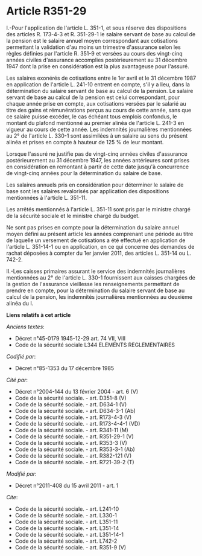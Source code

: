 # Article R351-29

I.-Pour l'application de l'article L. 351-1, et sous réserve des dispositions des articles R. 173-4-3 et R. 351-29-1 le
salaire servant de base au calcul de la pension est le salaire annuel moyen correspondant aux cotisations permettant la
validation d'au moins un trimestre d'assurance selon les règles définies par l'article R. 351-9 et versées au cours des
vingt-cinq années civiles d'assurance accomplies postérieurement au 31 décembre 1947 dont la prise en considération est la
plus avantageuse pour l'assuré. 

Les salaires exonérés de cotisations entre le 1er avril et le 31 décembre 1987 en application de l'article L. 241-10 entrent
en compte, s'il y a lieu, dans la détermination du salaire servant de base au calcul de la pension. Le salaire servant de
base au calcul de la pension est celui correspondant, pour chaque année prise en compte, aux cotisations versées par le
salarié au titre des gains et rémunérations perçus au cours de cette année, sans que ce salaire puisse excéder, le cas
échéant tous emplois confondus, le montant du plafond mentionné au premier alinéa de l'article L. 241-3 en vigueur au cours
de cette année. Les indemnités journalières mentionnées au 2° de l'article L. 330-1 sont assimilées à un salaire au sens du
présent alinéa et prises en compte à hauteur de 125 % de leur montant. 

Lorsque l'assuré ne justifie pas de vingt-cinq années civiles d'assurance postérieurement au 31 décembre 1947, les années
antérieures sont prises en considération en remontant à partir de cette date jusqu'à concurrence de vingt-cinq années pour la
détermination du salaire de base. 

Les salaires annuels pris en considération pour déterminer le salaire de base sont les salaires revalorisés par application
des dispositions mentionnées à l'article L. 351-11. 

Les arrêtés mentionnés à l'article L. 351-11 sont pris par le ministre chargé de la sécurité sociale et le ministre chargé du
budget. 

Ne sont pas prises en compte pour la détermination du salaire annuel moyen défini au présent article les années comprenant
une période au titre de laquelle un versement de cotisations a été effectué en application de l'article L. 351-14-1 ou en
application, en ce qui concerne des demandes de rachat déposées à compter du 1er janvier 2011, des articles L. 351-14 ou L.
742-2. 

II.-Les caisses primaires assurant le service des indemnités journalières mentionnées au 2° de l'article L. 330-1 fournissent
aux caisses chargées de la gestion de l'assurance vieillesse les renseignements permettant de prendre en compte, pour la
détermination du salaire servant de base au calcul de la pension, les indemnités journalières mentionnées au deuxième alinéa
du I.

**Liens relatifs à cet article**

_Anciens textes_:

  - Décret n°45-0179 1945-12-29 art. 74 VII, VIII
  - Code de la sécurité sociale L344 ELEMENTS REGLEMENTAIRES

_Codifié par_:

  - Décret n°85-1353 du 17 décembre 1985

_Cité par_:

  - Décret n°2004-144 du 13 février 2004 - art. 6 (V)
  - Code de la sécurité sociale. - art. D351-8 (V)
  - Code de la sécurité sociale. - art. D634-1 (V)
  - Code de la sécurité sociale. - art. D634-3-1 (Ab)
  - Code de la sécurité sociale. - art. R173-4-3 (V)
  - Code de la sécurité sociale. - art. R173-4-4-1 (VD)
  - Code de la sécurité sociale. - art. R341-11 (M)
  - Code de la sécurité sociale. - art. R351-29-1 (V)
  - Code de la sécurité sociale. - art. R353-3 (V)
  - Code de la sécurité sociale. - art. R353-3-1 (Ab)
  - Code de la sécurité sociale. - art. R382-121 (V)
  - Code de la sécurité sociale. - art. R721-39-2 (T)

_Modifié par_:

  - Décret n°2011-408 du 15 avril 2011 - art. 1

_Cite_:

  - Code de la sécurité sociale. - art. L241-10
  - Code de la sécurité sociale. - art. L330-1
  - Code de la sécurité sociale. - art. L351-11
  - Code de la sécurité sociale. - art. L351-14
  - Code de la sécurité sociale. - art. L351-14-1
  - Code de la sécurité sociale. - art. L742-2
  - Code de la sécurité sociale. - art. R351-9 (V)
